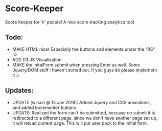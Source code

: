 # Score-Keeper
Score Keeper for 'n' people!
A nice score tracking analytics tool

## Todo:
* MAKE HTML nicer Especially the buttons and elements under the "RS" ID.
* ADD D3.JS Visualisation
* MAKE the initalForm submit when pressing Enter as well. Some Jquery/DOM stuff i haven't sorted out. If you guys do please implement it :)

## Updates:
* UPDATE (wilson @ 15 Jan 2018): Added Jquery and CSS animations, and added incrementer buttons
* UPDATE: Realized the form can't be submitted, becuase on submit it is redirected to a different page, since we don't have another page set up, it will reload current page. This will put user back to the initial form.
